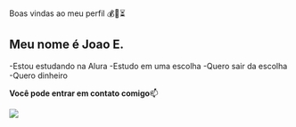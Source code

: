 Boas vindas ao meu perfil 💰💸⏳

## Meu nome é Joao E.

-Estou estudando na Alura
-Estudo em uma escolha
-Quero sair da escolha
-Quero dinheiro

**Você pode entrar em contato comigo**📫

![](https://media1.tenor.com/m/VFX0Osv7WNAAAAAC/mario.gif)
